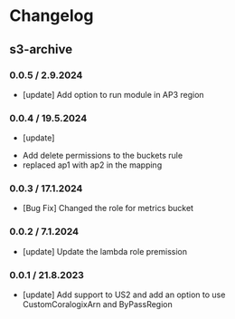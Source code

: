 # Changelog

## s3-archive

### 0.0.5 / 2.9.2024
* [update] Add option to run module in AP3 region

### 0.0.4 / 19.5.2024
* [update] 
 - Add delete permissions to the buckets rule
 - replaced ap1 with ap2 in the mapping

### 0.0.3 / 17.1.2024
* [Bug Fix] Changed the role for metrics bucket

### 0.0.2 / 7.1.2024
* [update] Update the lambda role premission

### 0.0.1 / 21.8.2023
* [update] Add support to US2 and add an option to use CustomCoralogixArn and ByPassRegion
<!-- To add a new entry write: -->
<!-- ### version / full date -->
<!-- * [Update/Bug fix] message that describes the changes that you apply -->
